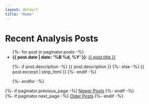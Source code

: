 ```yaml
---
layout: default
title: "Home"
---
```


<h1>Recent Analysis Posts</h1>
<ul>
  {%- for post in paginator.posts -%}
  <li>
    <strong>{{ post.date | date: '%B %d, %Y' }}</strong>: 
    <a href="{{ post.url }}">{{ post.title }}</a>
    <p>
      {%- if post.description -%}
      {{ post.description }}
      {%- else -%}
      {{ post.excerpt | strip_html }}
      {%- endif -%}
    </p>
  </li>
  {%- endfor -%}
</ul>

<nav>
  <div>
    {%- if paginator.previous_page -%}
    <a href="{{ paginator.previous_page_path }}">Newer Posts</a>
    {%- endif -%}
  </div>
  <div>
    {%- if paginator.next_page -%}
    <a href="{{ paginator.next_page_path }}">Older Posts</a>
    {%- endif -%}
  </div>
</nav>

